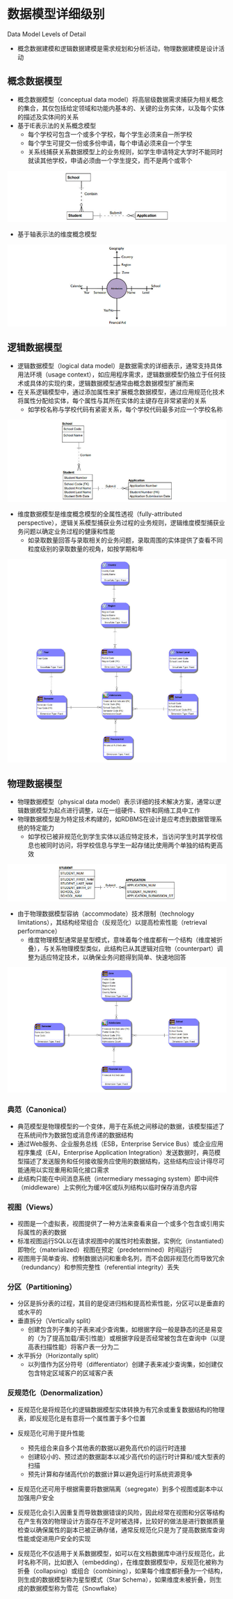 # **数据模型详细级别**

Data Model Levels of Detail

- 概念数据建模和逻辑数据建模是需求规划和分析活动，物理数据建模是设计活动

## 概念数据模型

- 概念数据模型（conceptual data model）将高层级数据需求捕获为相关概念的集合，其仅包括给定领域和功能内基本的、关键的业务实体，以及每个实体的描述及实体间的关系
- 基于IE表示法的关系概念模型
  - 每个学校可包含一个或多个学校，每个学生必须来自一所学校
  - 每个学生可提交一份或多份申请，每个申请必须来自一个学生
  - 关系线捕获关系数据模型上的业务规则，如学生申请特定大学时不能同时就读其他学校，申请必须由一个学生提交，而不是两个或零个

![](assets/数据模型详细级别/关系概念模型.jpg)

- 基于轴表示法的维度概念模型

![](assets/数据模型详细级别/维度概念模型.jpg)

## 逻辑数据模型

- 逻辑数据模型（logical data model）是数据需求的详细表示，通常支持具体用法环境（usage context），如应用程序需求，逻辑数据模型仍独立于任何技术或具体的实现约束，逻辑数据模型通常由概念数据模型扩展而来
- 在关系逻辑模型中，通过添加属性来扩展概念数据模型，通过应用规范化技术将属性分配给实体，每个属性与其所在实体的主键存在非常紧密的关系
  - 如学校名称与学校代码有紧密关系，每个学校代码最多对应一个学校名称

![](assets/数据模型详细级别/关系逻辑模型.jpg)

- 维度数据模型是维度概念模型的全属性透视（fully-attributed perspective），逻辑关系模型捕获业务过程的业务规则，逻辑维度模型捕获业务问题以确定业务过程的健康和性能
  - 如录取数量回答与录取相关的业务问题，录取周围的实体提供了查看不同粒度级别的录取数量的视角，如按学期和年

![](assets/数据模型详细级别/维度逻辑模型.jpg)

## 物理数据模型

- 物理数据模型（physical data model）表示详细的技术解决方案，通常以逻辑数据模型为起点进行调整，以在一组硬件、软件和网络工具中工作
- 物理数据模型是为特定技术构建的，如RDBMS在设计是应考虑到数据管理系统的特定能力
  - 如学校已被非规范化到学生实体以适应特定技术，当访问学生时其学校信息也被同时访问，将学校信息与学生一起存储比使用两个单独的结构更高效

![](assets/数据模型详细级别/关系物理模型.jpg)

- 由于物理数据模型容纳（accommodate）技术限制（technology limitations），其结构经常组合（反规范化）以提高检索性能（retrieval performance）
  - 维度物理模型通常是星型模式，意味着每个维度都有一个结构（维度被折叠），与关系物理模型类似，此结构已从其逻辑对应物（counterpart）调整为适应特定技术，以确保业务问题得到简单、快速地回答

![维度物理模型](assets/数据模型详细级别/维度物理模型.jpg)

### 典范（Canonical）

- 典范模型是物理模型的一个变体，用于在系统之间移动的数据，该模型描述了在系统间作为数据包或消息传递的数据结构
- 通过Web服务、企业服务总线（ESB，Enterprise Service Bus）或企业应用程序集成（EAI，Enterprise Application Integration）发送数据时，典范模型描述了发送服务和任何接收服务应使用的数据结构，这些结构应设计得尽可能通用以实现重用和简化接口需求
- 此结构只能在中间消息系统（intermediary messaging system）即中间件（middleware）上实例化为缓冲区或队列结构以临时保存消息内容

### 视图（Views）

- 视图是一个虚拟表，视图提供了一种方法来查看来自一个或多个包含或引用实际属性的表的数据
- 标准视图运行SQL以在请求视图中的属性时检索数据，实例化（instantiated）即物化（materialized）视图在预定（predetermined）时间运行
- 视图用于简单查询、控制数据访问和重命名列，而不会因非规范化而导致冗余（redundancy）和参照完整性（referential integrity）丢失

### 分区（Partitioning）

- 分区是拆分表的过程，其目的是促进归档和提高检索性能，分区可以是垂直的或水平的
- 垂直拆分（Vertically split）
  - 创建包含列子集的子表来减少查询集，如根据字段一般是静态的还是易变的（为了提高加载/索引性能）或根据字段是否经常被包含在查询中（以提高表扫描性能）将客户表一分为二
- 水平拆分（Horizontally split）
  - 以列值作为区分符号（differentiator）创建子表来减少查询集，如创建仅包含特定区域客户的区域客户表

### 反规范化（Denormalization）

- 反规范化是将规范化的逻辑数据模型实体转换为有冗余或重复数据结构的物理表，即反规范化是有意将一个属性置于多个位置
- 反规范化可用于提升性能
  - 预先组合来自多个其他表的数据以避免高代价的运行时连接
  - 创建较小的、预过滤的数据副本以减少高代价的运行时计算和/或大型表的扫描
  - 预先计算和存储高代价的数据计算以避免运行时系统资源竞争
- 反规范化还可用于根据需要将数据隔离（segregate）到多个视图或副本中以加强用户安全
- 反规范化会引入因重复而导致数据错误的风险，因此经常在视图和分区等结构在产生有效的物理设计方面存在不足时被选择，比较好的做法是进行数据质量检查以确保属性的副本已被正确存储，通常反规范化只是为了提高数据库查询性能或促进用户安全的实现

- 反规范化不仅适用于关系数据模型，如可以在文档数据库中进行反规范化，此时名称不同，比如嵌入（embedding），在维度数据模型中，反规范化被称为折叠（collapsing）或组合（combining），如果每个维度都折叠为一个结构，则生成的数据模型称为星型模式（Star Schema），如果维度未被折叠，则生成的数据模型称为雪花（Snowflake）